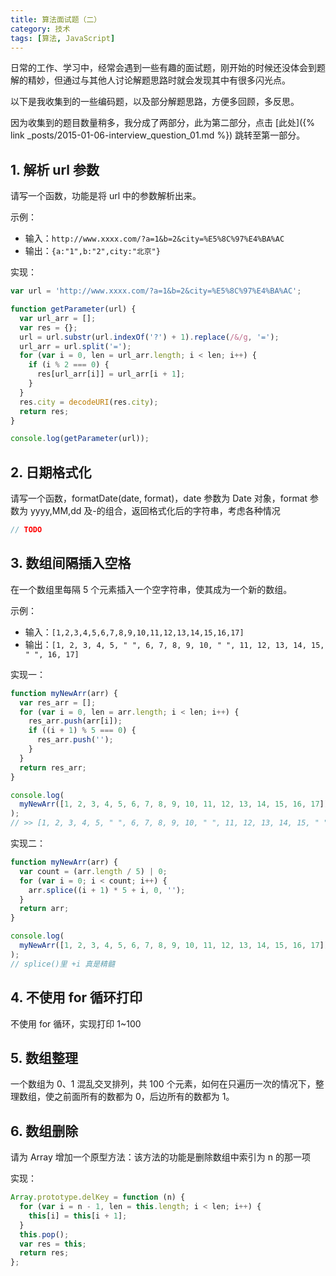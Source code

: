 ```yaml
---
title: 算法面试题（二）
category: 技术
tags: [算法, JavaScript]
---
```


日常的工作、学习中，经常会遇到一些有趣的面试题，刚开始的时候还没体会到题解的精妙，但通过与其他人讨论解题思路时就会发现其中有很多闪光点。

以下是我收集到的一些编码题，以及部分解题思路，方便多回顾，多反思。

因为收集到的题目数量稍多，我分成了两部分，此为第二部分，点击 [此处]({% link _posts/2015-01-06-interview_question_01.md %}) 跳转至第一部分。

## 1. 解析 url 参数

请写一个函数，功能是将 url 中的参数解析出来。

示例：

- 输入：`http://www.xxxx.com/?a=1&b=2&city=%E5%8C%97%E4%BA%AC`
- 输出：`{a:"1",b:"2",city:"北京"}`

实现：

```javascript
var url = 'http://www.xxxx.com/?a=1&b=2&city=%E5%8C%97%E4%BA%AC';

function getParameter(url) {
  var url_arr = [];
  var res = {};
  url = url.substr(url.indexOf('?') + 1).replace(/&/g, '=');
  url_arr = url.split('=');
  for (var i = 0, len = url_arr.length; i < len; i++) {
    if (i % 2 === 0) {
      res[url_arr[i]] = url_arr[i + 1];
    }
  }
  res.city = decodeURI(res.city);
  return res;
}

console.log(getParameter(url));
```

## 2. 日期格式化

请写一个函数，formatDate(date, format)，date 参数为 Date 对象，format 参数为 yyyy,MM,dd 及-的组合，返回格式化后的字符串，考虑各种情况

```javascript
// TODO
```

## 3. 数组间隔插入空格

在一个数组里每隔 5 个元素插入一个空字符串，使其成为一个新的数组。

示例：

- 输入：`[1,2,3,4,5,6,7,8,9,10,11,12,13,14,15,16,17]`
- 输出：`[1, 2, 3, 4, 5, " ", 6, 7, 8, 9, 10, " ", 11, 12, 13, 14, 15, " ", 16, 17]`

实现一：

```javascript
function myNewArr(arr) {
  var res_arr = [];
  for (var i = 0, len = arr.length; i < len; i++) {
    res_arr.push(arr[i]);
    if ((i + 1) % 5 === 0) {
      res_arr.push('');
    }
  }
  return res_arr;
}

console.log(
  myNewArr([1, 2, 3, 4, 5, 6, 7, 8, 9, 10, 11, 12, 13, 14, 15, 16, 17])
);
// >> [1, 2, 3, 4, 5, " ", 6, 7, 8, 9, 10, " ", 11, 12, 13, 14, 15, " ", 16, 17]
```

实现二：

```javascript
function myNewArr(arr) {
  var count = (arr.length / 5) | 0;
  for (var i = 0; i < count; i++) {
    arr.splice((i + 1) * 5 + i, 0, '');
  }
  return arr;
}

console.log(
  myNewArr([1, 2, 3, 4, 5, 6, 7, 8, 9, 10, 11, 12, 13, 14, 15, 16, 17])
);
// splice()里 +i 真是精髓
```

## 4. 不使用 for 循环打印

不使用 for 循环，实现打印 1~100

## 5. 数组整理

一个数组为 0、1 混乱交叉排列，共 100 个元素，如何在只遍历一次的情况下，整理数组，使之前面所有的数都为 0，后边所有的数都为 1。

## 6. 数组删除

请为 Array 增加一个原型方法：该方法的功能是删除数组中索引为 n 的那一项

实现：

```javascript
Array.prototype.delKey = function (n) {
  for (var i = n - 1, len = this.length; i < len; i++) {
    this[i] = this[i + 1];
  }
  this.pop();
  var res = this;
  return res;
};
```
